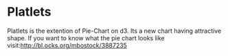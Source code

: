 # Platlets
Platlets is the extention of Pie-Chart on d3. Its a new chart having attractive shape.
If you want to know what the pie chart looks like visit:http://bl.ocks.org/mbostock/3887235
